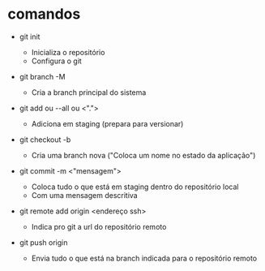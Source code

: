 # comandos

- git init

  - Inicializa o repositório
  - Configura o git

- git branch -M <nomeDaBranch>

  - Cria a branch principal do sistema

- git add <fileName> ou --all ou <".">

  - Adiciona em staging (prepara para versionar)

- git checkout -b

  - Cria uma branch nova ("Coloca um nome no estado da aplicação")

- git commit -m <"mensagem">

  - Coloca tudo o que está em staging dentro do repositório local
  - Com uma mensagem descritiva

- git remote add origin <endereço ssh>

  - Indica pro git a url do repositório remoto

- git push origin <branch>
  - Envia tudo o que está na branch indicada para o repositório remoto
